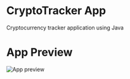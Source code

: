 # CryptoTracker App
 Cryptocurrency tracker application using Java

# App Preview
![App preview](https://i.imgur.com/1d1Bps8.png)
